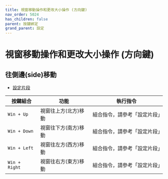 ```yaml
---
title: 視窗移動操作和更改大小操作 (方向鍵)
nav_order: 5024
has_children: false
parent: 按鍵綁定
grand_parent: 設定
---
```



# 視窗移動操作和更改大小操作 (方向鍵)


## 往側邊(side)移動

* [設定片段](https://github.com/samwhelp/lubuntu-adjustment/blob/main/prototype/main/lxqt-config/Main/asset/overlay/etc/skel/.config/openbox/helper/share/gen/openbox-gen-rc/Section/Keybind/WindowBeginMove.php#L48-L83)

| 按鍵組合          | 功能           | 執行指令              |
| ----------------- | -------------- | ---------------------------- |
| `Win + Up` | 視窗往上方(北方)移動 | 組合指令，請參考「設定片段」 |
| `Win + Down` | 視窗往下方(南方)移動 | 組合指令，請參考「設定片段」 |
| `Win + Left` | 視窗往左方(西方)移動 | 組合指令，請參考「設定片段」 |
| `Win + Right` | 視窗往右方(東方)移動 | 組合指令，請參考「設定片段」 |
